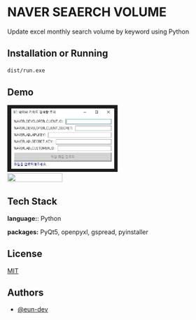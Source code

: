 # NAVER SEAERCH VOLUME

Update excel monthly search volume by keyword using Python

## Installation or Running

```bash
dist/run.exe
```

## Demo
<img src="./assets/github/image.jpg" width="50%" height="50%"/>
<img src="./assets/github/demo.gif" width="50%" height="50%"/>

<!-- ![](https://github.com/ooeunoo/youtube_clone/blob/main/assets/github/demo.gif) -->


## Tech Stack

**language:**: Python

**packages:** PyQt5, openpyxl, gspread, pyinstaller


## License

[MIT](https://choosealicense.com/licenses/mit/)


## Authors

- [@eun-dev](https://github.com/eun-dev)

